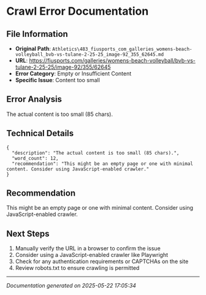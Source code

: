 # Crawl Error Documentation

## File Information
- **Original Path**: `Athletics\483_fiusports_com_galleries_womens-beach-volleyball_bvb-vs-tulane-2-25-25_image-92_355_62645.md`
- **URL**: https://fiusports.com/galleries/womens-beach-volleyball/bvb-vs-tulane-2-25-25/image-92/355/62645
- **Error Category**: Empty or Insufficient Content
- **Specific Issue**: Content too small

## Error Analysis
The actual content is too small (85 chars).

## Technical Details
```
{
  "description": "The actual content is too small (85 chars).",
  "word_count": 12,
  "recommendation": "This might be an empty page or one with minimal content. Consider using JavaScript-enabled crawler."
}
```

## Recommendation
This might be an empty page or one with minimal content. Consider using JavaScript-enabled crawler.

## Next Steps
1. Manually verify the URL in a browser to confirm the issue
2. Consider using a JavaScript-enabled crawler like Playwright
3. Check for any authentication requirements or CAPTCHAs on the site
4. Review robots.txt to ensure crawling is permitted

---
*Documentation generated on 2025-05-22 17:05:34*
